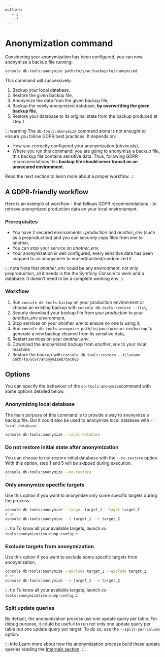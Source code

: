 ```yaml
---
outline:
   - 2
   - 3
---
```


# Anonymization command

Considering your anonymization has been configured, you can
now anonymize a backup file running:

```sh
console db-tools:anonymize path/to/your/backup/to/anonymized
```

This command will successively:

1. Backup your local database,
2. Restore the given backup file,
3. Anonymize the data from the given backup file,
4. Backup the newly anonymized database, **by overwritting the given backup file**,
5. Restore your database to its original state from the backup produced at step 1.

::: warning
The `db-tools:anonymize` command alone is not enought to ensure you follow GDPR best practices.
It depends on:

* How you correctly configured your anonymization (obviously),
* Where you run this command: you are going to anonymize a backup file,
  this backup file contains sensitive data. Thus, following GDPR recommendations
  this **backup file should never transit on an unsecured environment**.

Read the next section to learn more about a proper workflow.
:::

## A GDPR-friendly workflow

Here is an exemple of workflow - that follows GDPR recommendations - to retrieve anonymized production
data on your local environement.

### Prerequisites

* You have 2 secured environments : *production* and *another_env* (such as a preproduction)
  and you can securely copy files from one to another,
* You can stop your service on *another_env*,
* Your anonymization is well configured, every sensitive data has been
  mapped to an anonymizer to erased/hashed/randomized it.

::: note
Note that *another_env* could be any environment, not only preproduction, all it needs is the
the Symfony Console to work and a database. It doesn't need to be a complete working env.
:::

### Workflow

1. Run `console db-tools:backup` on your production environment or
   choose an existing backup with `console db-tools:restore --list`,
2. Securly download your backup file from your *production* to your *another_env* environment,
3. Stop services on your *another_env* to ensure no one is using it,
4. Run `console db-tools:anonymize path/to/your/production/backup` to generate
   a new backup cleaned from its sensitive data,
5. Restart services on your *another_env*,
6. Download the anonymized backup from *another_env* to your local machine
7. Restore the backup with `console db-tools:restore --filename path/to/your/anonymized/backup`

## Options

You can specify the behaviour of the  `db-tools:anonymize`command with some options detailed below.

### Anonymizing local database

The main purpose of this command is to provide a way to anonymize a backup file. But
it could also be used to anonymize local database with `--local-database`.

```sh
console db-tools:anonymize --local-database
```

### Do not restore initial state after anonymization

You can choose to not restore initial database with the `--no-restore` option.
With this option, step 1 and 5 will be skipped during execution.

```sh
console db-tools:anonymize --no-restore
```

### Only anonymize specific targets

Use this option if you want to anonymize only some specific targets during the process.

```sh
console db-tools:anonymize --target target_1 --taget target_2
# or
console db-tools:anonymize --t target_1 --t target_2
```

::: tip
To know all your available targets, launch `db-tools:anonymization:dump-config`
:::

### Exclude targets from anonymization

Use this option if you want to exclude some specific targets from anonymization.

```sh
console db-tools:anonymize --exclude target_1 --exclude target_2
# or
console db-tools:anonymize --x target_1 --x target_2
```

::: tip
To know all your available targets, launch `db-tools:anonymization:dump-config`
:::

### Split update queries

By default, the anonymization process use one update query per table.
For debug purpose, it could be usefull to run not only one update query per table
but one update query per target. To do so, use the `--split-per-column` option.

::: info
Learn more about how the anonymization process build these update queries reading
the [Internals section](./internals).
:::